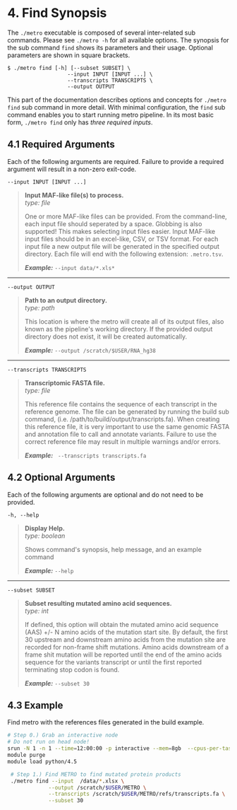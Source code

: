 # 4. Find Synopsis
The `./metro` executable is composed of several inter-related sub commands. Please see `./metro -h` for all available options. The synopsis for the sub command `find` shows its parameters and their usage. Optional parameters are shown in square brackets.

```
$ ./metro find [-h] [--subset SUBSET] \
                   --input INPUT [INPUT ...] \
                   --transcripts TRANSCRIPTS \
                   --output OUTPUT 
```

This part of the documentation describes options and concepts for `./metro find` sub command in more detail. With minimal configuration, the `find` sub command enables you to start running metro pipeline. In its most basic form, `./metro find` only has _three required inputs_.

## 4.1 Required Arguments
Each of the following arguments are required. Failure to provide a required argument will result in a non-zero exit-code.

`--input INPUT [INPUT ...]`  
> **Input MAF-like file(s) to process.**  
> *type: file*  
> 
> One or more MAF-like files can be provided. From the command-line, each input file should seperated by a space. Globbing is also supported! This makes selecting input files easier. Input MAF-like input files should be in an excel-like, CSV, or TSV format. For each input file a new output file will be generated in the specified output directory. Each file will end with the following extension: `.metro.tsv`.
> 
> ***Example:*** 
> `--input data/*.xls*`
---  
  `--output OUTPUT`
> **Path to an output directory.**   
> *type: path*
>   
> This location is where the metro will create all of its output files, also known as the pipeline's working directory. If the provided output directory does not exist, it will be created automatically.
> 
> ***Example:*** 
> `--output /scratch/$USER/RNA_hg38`
---  
  `--transcripts TRANSCRIPTS`
> **Transcriptomic FASTA file.**   
> *type: file*
>   
> This reference file contains the sequence of each transcript in the reference genome. The file can be generated by running the build sub command, (i.e. /path/to/build/output/transcripts.fa). When creating this reference file, it is very important to use the same genomic FASTA and annotation file to call and annotate variants. Failure to use the correct reference file may result in multiple warnings and/or errors. 
> 
> ***Example:*** 
> ` --transcripts transcripts.fa`

## 4.2 Optional Arguments
Each of the following arguments are optional and do not need to be provided. 

`-h, --help`            
> **Display Help.**  
> *type: boolean*
> 
> Shows command's synopsis, help message, and an example command
> 
> ***Example:*** 
> `--help`
---  
  `--subset SUBSET`            
> **Subset resulting mutated amino acid sequences.**  
> *type: int*
> 
> If defined, this option will obtain the mutated amino acid sequence (AAS) +/- N amino acids of the mutation start site. By default, the first 30 upstream and downstream amino acids from the mutation site are recorded for non-frame shift mutations. Amino acids downstream of a frame shit mutation will be reported until the end of the amino acids sequence for the variants transcript or until the first reported terminating stop codon is found.
>
> ***Example:*** 
> `--subset 30`

## 4.3 Example
Find metro with the references files generated in the build example.

```bash 
# Step 0.) Grab an interactive node
# Do not run on head node!
srun -N 1 -n 1 --time=12:00:00 -p interactive --mem=8gb  --cpus-per-task=4 --pty bash
module purge
module load python/4.5

 # Step 1.) Find METRO to find mutated protein products
 ./metro find --input  /data/*.xlsx \
             --output /scratch/$USER/METRO \
             --transcripts /scratch/$USER/METRO/refs/transcripts.fa \
             --subset 30
```